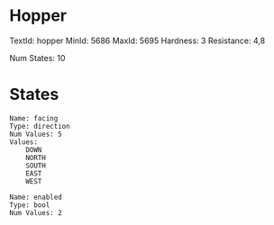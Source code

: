 # Hopper
TextId: hopper
MinId: 5686
MaxId: 5695
Hardness: 3
Resistance: 4,8

Num States: 10
# States
```
Name: facing
Type: direction
Num Values: 5
Values:
    DOWN
    NORTH
    SOUTH
    EAST
    WEST

Name: enabled
Type: bool
Num Values: 2
```
